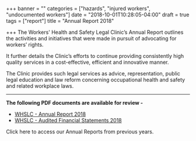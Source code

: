 +++
banner = ""
categories = ["hazards", "injured workers", "undocumented workers"]
date = "2018-10-01T10:28:05-04:00"
draft = true
tags = ["report"]
title = "Annual Report 2018"

+++
The Workers' Health and Safety Legal Clinic’s Annual Report outlines the activities and initiatives that were made in pursuit of advocating for workers’ rights. 

It further details the Clinic’s efforts to continue providing consistently high quality services in a cost-effective, efficient and innovative manner. 

The Clinic provides such legal services as advice, representation, public legal education and law reform concerning occupational health and safety and related workplace laws.

***

**The following PDF documents are available for review -**

* [WHSLC - Annual Report 2018](https://s3.amazonaws.com/newsletter.workers-safety.ca/newsletters/Clinic+References/2018+Annual+Report/Annual+Report+2018.pdf)
* [WHSLC - Audited Financial Statements 2018](https://s3.amazonaws.com/newsletter.workers-safety.ca/newsletters/Clinic+References/2018+Annual+Report/Financial+Statements-Mar312018.pdf)

Click here to access our Annual Reports from previous years.